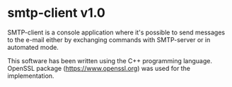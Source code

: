 # smtp-client v1.0
SMTP-client is a console application where it's possible to send messages to the e-mail either by exchanging commands with SMTP-server or in automated mode.

This software has been written using the C++ programming language. OpenSSL package (https://www.openssl.org) was used for the implementation.
